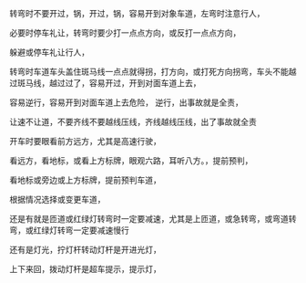 转弯时不要开过，锅，开过，锅，容易开到对象车道，左弯时注意行人，

必要时停车礼让，转弯时要少打一点点方向，或反打一点点方向，



躲避或停车礼让行人，


转弯时车道车头盖住斑马线一点点就得拐，打方向，或打死方向拐弯，车头不能越过斑马线，越过过了，容易开过，开到对面车道上去，

容易逆行，容易开到对面车道上去危险，
逆行，出事故就是全责，


让速不让道，不要齐线不要越线压线，齐线越线压线，出了事故就全责



开车时要眼看前方远方，尤其是高速行驶，

看远方，看地标，或看上方标牌，眼观六路，耳听八方。，提前预判，


看地标或旁边或上方标牌，提前预判车道，



根据情况选择或变更车道，



还是有就是匝道或红绿灯转弯时一定要减速，尤其是上匝道，或急转弯，或弯道转弯，或红绿灯转弯一定要减速慢行




还有是灯光，拧灯杆转动灯杆是开进光灯，

上下来回，拨动灯杆是超车提示，提示灯，

























